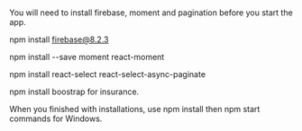 # 
You will need to install firebase, moment and  pagination before you start the app.


npm install firebase@8.2.3

npm install --save moment react-moment

npm install react-select react-select-async-paginate

npm install boostrap for  insurance.

When you finished with installations,  use npm install then npm start commands for Windows.


